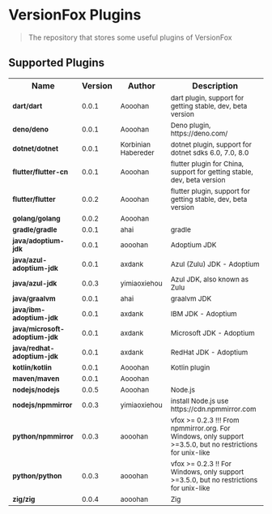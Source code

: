 # VersionFox Plugins

> The repository that stores some useful plugins of VersionFox

## Supported Plugins
<!-- TABLE_START -->
<table>
<tr>
<th>Name</th>
<th>Version</th>
<th>Author</th>
<th>Description</th>
</tr>
<tr>
<td><small><b>dart/dart</b></small></td>
<td><small>0.0.1</small></td>
<td><small>Aooohan</small></td>
<td><small>dart plugin, support for getting stable, dev, beta version</small></td>
</tr>
<tr>
<td><small><b>deno/deno</b></small></td>
<td><small>0.0.1</small></td>
<td><small>Aooohan</small></td>
<td><small>Deno plugin, https://deno.com/</small></td>
</tr>
<tr>
<td><small><b>dotnet/dotnet</b></small></td>
<td><small>0.0.1</small></td>
<td><small>Korbinian Habereder</small></td>
<td><small>dotnet plugin, support for dotnet sdks 6.0, 7.0, 8.0</small></td>
</tr>
<tr>
<td><small><b>flutter/flutter-cn</b></small></td>
<td><small>0.0.1</small></td>
<td><small>Aooohan</small></td>
<td><small>flutter plugin for China, support for getting stable, dev, beta version</small></td>
</tr>
<tr>
<td><small><b>flutter/flutter</b></small></td>
<td><small>0.0.2</small></td>
<td><small>Aooohan</small></td>
<td><small>flutter plugin, support for getting stable, dev, beta version</small></td>
</tr>
<tr>
<td><small><b>golang/golang</b></small></td>
<td><small>0.0.2</small></td>
<td><small>Aooohan</small></td>
<td><small></small></td>
</tr>
<tr>
<td><small><b>gradle/gradle</b></small></td>
<td><small>0.0.1</small></td>
<td><small>ahai</small></td>
<td><small>gradle</small></td>
</tr>
<tr>
<td><small><b>java/adoptium-jdk</b></small></td>
<td><small>0.0.1</small></td>
<td><small>aooohan</small></td>
<td><small>Adoptium JDK</small></td>
</tr>
<tr>
<td><small><b>java/azul-adoptium-jdk</b></small></td>
<td><small>0.0.1</small></td>
<td><small>axdank</small></td>
<td><small>Azul (Zulu) JDK - Adoptium</small></td>
</tr>
<tr>
<td><small><b>java/azul-jdk</b></small></td>
<td><small>0.0.3</small></td>
<td><small>yimiaoxiehou</small></td>
<td><small>Azul JDK, also known as Zulu</small></td>
</tr>
<tr>
<td><small><b>java/graalvm</b></small></td>
<td><small>0.0.1</small></td>
<td><small>ahai</small></td>
<td><small>graalvm JDK</small></td>
</tr>
<tr>
<td><small><b>java/ibm-adoptium-jdk</b></small></td>
<td><small>0.0.1</small></td>
<td><small>axdank</small></td>
<td><small>IBM JDK - Adoptium</small></td>
</tr>
<tr>
<td><small><b>java/microsoft-adoptium-jdk</b></small></td>
<td><small>0.0.1</small></td>
<td><small>axdank</small></td>
<td><small>Microsoft JDK - Adoptium</small></td>
</tr>
<tr>
<td><small><b>java/redhat-adoptium-jdk</b></small></td>
<td><small>0.0.1</small></td>
<td><small>axdank</small></td>
<td><small>RedHat JDK - Adoptium</small></td>
</tr>
<tr>
<td><small><b>kotlin/kotlin</b></small></td>
<td><small>0.0.1</small></td>
<td><small>Aooohan</small></td>
<td><small>Kotlin plugin</small></td>
</tr>
<tr>
<td><small><b>maven/maven</b></small></td>
<td><small>0.0.1</small></td>
<td><small>Aooohan</small></td>
<td><small></small></td>
</tr>
<tr>
<td><small><b>nodejs/nodejs</b></small></td>
<td><small>0.0.5</small></td>
<td><small>Aooohan</small></td>
<td><small>Node.js</small></td>
</tr>
<tr>
<td><small><b>nodejs/npmmirror</b></small></td>
<td><small>0.0.3</small></td>
<td><small>yimiaoxiehou</small></td>
<td><small>install Node.js use https://cdn.npmmirror.com</small></td>
</tr>
<tr>
<td><small><b>python/npmmirror</b></small></td>
<td><small>0.0.3</small></td>
<td><small>aooohan</small></td>
<td><small>vfox >= 0.2.3 !!! From npmmirror.org. For Windows, only support >=3.5.0, but no restrictions for unix-like</small></td>
</tr>
<tr>
<td><small><b>python/python</b></small></td>
<td><small>0.0.3</small></td>
<td><small>aooohan</small></td>
<td><small>vfox >= 0.2.3 !! For Windows, only support >=3.5.0, but no restrictions for unix-like</small></td>
</tr>
<tr>
<td><small><b>zig/zig</b></small></td>
<td><small>0.0.4</small></td>
<td><small>aooohan</small></td>
<td><small>Zig</small></td>
</tr>
</table>
<!-- TABLE_END -->
